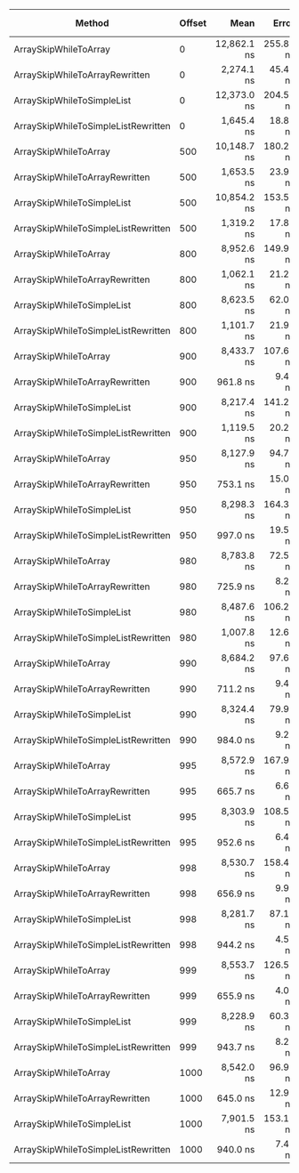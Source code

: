 |                              Method | Offset |        Mean |     Error |    StdDev |      Median |  Gen 0 | Gen 1 | Gen 2 | Allocated |
|------------------------------------ |------- |------------:|----------:|----------:|------------:|-------:|------:|------:|----------:|
|               ArraySkipWhileToArray |      0 | 12,862.1 ns | 255.84 ns | 708.94 ns | 13,292.4 ns | 3.0060 |     - |     - |   12624 B |
|      ArraySkipWhileToArrayRewritten |      0 |  2,274.1 ns |  45.41 ns | 127.34 ns |  2,212.6 ns | 1.2817 |     - |     - |    5393 B |
|          ArraySkipWhileToSimpleList |      0 | 12,373.0 ns | 204.55 ns | 170.81 ns | 12,424.3 ns | 2.6703 |     - |     - |   11267 B |
| ArraySkipWhileToSimpleListRewritten |      0 |  1,645.4 ns |  18.84 ns |  17.63 ns |  1,638.1 ns | 1.2913 |     - |     - |    5424 B |
|               ArraySkipWhileToArray |    500 | 10,148.7 ns | 180.27 ns | 168.63 ns | 10,076.5 ns | 1.5411 |     - |     - |    6484 B |
|      ArraySkipWhileToArrayRewritten |    500 |  1,653.5 ns |  23.98 ns |  21.26 ns |  1,650.0 ns | 1.7681 |     - |     - |    7423 B |
|          ArraySkipWhileToSimpleList |    500 | 10,854.2 ns | 153.56 ns | 136.13 ns | 10,801.0 ns | 0.7172 |     - |     - |    3026 B |
| ArraySkipWhileToSimpleListRewritten |    500 |  1,319.2 ns |  17.89 ns |  15.86 ns |  1,322.1 ns | 1.2913 |     - |     - |    5424 B |
|               ArraySkipWhileToArray |    800 |  8,952.6 ns | 149.91 ns | 172.64 ns |  8,935.6 ns | 0.7629 |     - |     - |    3202 B |
|      ArraySkipWhileToArrayRewritten |    800 |  1,062.1 ns |  21.24 ns |  61.95 ns |  1,033.0 ns | 0.5188 |     - |     - |    2182 B |
|          ArraySkipWhileToSimpleList |    800 |  8,623.5 ns |  62.06 ns |  55.02 ns |  8,624.8 ns | 0.7172 |     - |     - |    3026 B |
| ArraySkipWhileToSimpleListRewritten |    800 |  1,101.7 ns |  21.91 ns |  63.57 ns |  1,074.7 ns | 0.3300 |     - |     - |    1388 B |
|               ArraySkipWhileToArray |    900 |  8,433.7 ns | 107.62 ns | 100.67 ns |  8,441.1 ns | 0.4120 |     - |     - |    1749 B |
|      ArraySkipWhileToArrayRewritten |    900 |    961.8 ns |   9.43 ns |   8.82 ns |    958.5 ns | 0.4244 |     - |     - |    1781 B |
|          ArraySkipWhileToSimpleList |    900 |  8,217.4 ns | 141.21 ns | 132.08 ns |  8,305.1 ns | 0.2136 |     - |     - |     947 B |
| ArraySkipWhileToSimpleListRewritten |    900 |  1,119.5 ns |  20.23 ns |  16.89 ns |  1,118.7 ns | 0.3300 |     - |     - |    1388 B |
|               ArraySkipWhileToArray |    950 |  8,127.9 ns |  94.73 ns |  73.96 ns |  8,159.6 ns | 0.2289 |     - |     - |    1011 B |
|      ArraySkipWhileToArrayRewritten |    950 |    753.1 ns |  15.05 ns |  42.95 ns |    765.5 ns | 0.1316 |     - |     - |     554 B |
|          ArraySkipWhileToSimpleList |    950 |  8,298.3 ns | 164.32 ns | 412.25 ns |  8,440.0 ns | 0.2136 |     - |     - |     947 B |
| ArraySkipWhileToSimpleListRewritten |    950 |    997.0 ns |  19.53 ns |  36.67 ns |  1,007.9 ns | 0.0858 |     - |     - |     361 B |
|               ArraySkipWhileToArray |    980 |  8,783.8 ns |  72.51 ns |  67.83 ns |  8,757.1 ns | 0.1373 |     - |     - |     610 B |
|      ArraySkipWhileToArrayRewritten |    980 |    725.9 ns |   8.20 ns |   7.27 ns |    724.6 ns | 0.1030 |     - |     - |     433 B |
|          ArraySkipWhileToSimpleList |    980 |  8,487.6 ns | 106.26 ns |  99.39 ns |  8,464.4 ns | 0.0916 |     - |     - |     409 B |
| ArraySkipWhileToSimpleListRewritten |    980 |  1,007.8 ns |  12.64 ns |  11.83 ns |  1,014.7 ns | 0.0858 |     - |     - |     361 B |
|               ArraySkipWhileToArray |    990 |  8,684.2 ns |  97.66 ns |  81.55 ns |  8,667.6 ns | 0.0916 |     - |     - |     417 B |
|      ArraySkipWhileToArrayRewritten |    990 |    711.2 ns |   9.43 ns |   8.36 ns |    709.2 ns | 0.0935 |     - |     - |     393 B |
|          ArraySkipWhileToSimpleList |    990 |  8,324.4 ns |  79.97 ns |  70.89 ns |  8,321.7 ns | 0.0916 |     - |     - |     409 B |
| ArraySkipWhileToSimpleListRewritten |    990 |    984.0 ns |   9.22 ns |   8.17 ns |    986.4 ns | 0.0858 |     - |     - |     361 B |
|               ArraySkipWhileToArray |    995 |  8,572.9 ns | 167.98 ns | 193.45 ns |  8,634.4 ns | 0.0610 |     - |     - |     313 B |
|      ArraySkipWhileToArrayRewritten |    995 |    665.7 ns |   6.61 ns |   6.18 ns |    666.2 ns | 0.0248 |     - |     - |     104 B |
|          ArraySkipWhileToSimpleList |    995 |  8,303.9 ns | 108.55 ns | 101.54 ns |  8,320.2 ns | 0.0610 |     - |     - |     257 B |
| ArraySkipWhileToSimpleListRewritten |    995 |    952.6 ns |   6.42 ns |   5.69 ns |    951.2 ns | 0.0210 |     - |     - |      88 B |
|               ArraySkipWhileToArray |    998 |  8,530.7 ns | 158.40 ns | 123.67 ns |  8,583.1 ns | 0.0458 |     - |     - |     241 B |
|      ArraySkipWhileToArrayRewritten |    998 |    656.9 ns |   9.98 ns |   8.85 ns |    660.0 ns | 0.0210 |     - |     - |      88 B |
|          ArraySkipWhileToSimpleList |    998 |  8,281.7 ns |  87.15 ns |  81.52 ns |  8,250.7 ns | 0.0610 |     - |     - |     257 B |
| ArraySkipWhileToSimpleListRewritten |    998 |    944.2 ns |   4.59 ns |   4.07 ns |    943.8 ns | 0.0210 |     - |     - |      88 B |
|               ArraySkipWhileToArray |    999 |  8,553.7 ns | 126.58 ns | 118.40 ns |  8,572.7 ns | 0.0458 |     - |     - |     241 B |
|      ArraySkipWhileToArrayRewritten |    999 |    655.9 ns |   4.03 ns |   3.57 ns |    656.6 ns | 0.0210 |     - |     - |      88 B |
|          ArraySkipWhileToSimpleList |    999 |  8,228.9 ns |  60.32 ns |  56.42 ns |  8,230.1 ns | 0.0610 |     - |     - |     257 B |
| ArraySkipWhileToSimpleListRewritten |    999 |    943.7 ns |   8.22 ns |   7.69 ns |    942.8 ns | 0.0210 |     - |     - |      88 B |
|               ArraySkipWhileToArray |   1000 |  8,542.0 ns |  96.96 ns |  90.70 ns |  8,531.8 ns | 0.0458 |     - |     - |     193 B |
|      ArraySkipWhileToArrayRewritten |   1000 |    645.0 ns |  12.91 ns |  15.36 ns |    649.9 ns | 0.0191 |     - |     - |      80 B |
|          ArraySkipWhileToSimpleList |   1000 |  7,901.5 ns | 153.13 ns | 176.34 ns |  7,938.8 ns | 0.0610 |     - |     - |     257 B |
| ArraySkipWhileToSimpleListRewritten |   1000 |    940.0 ns |   7.42 ns |   6.94 ns |    939.8 ns | 0.0210 |     - |     - |      88 B |